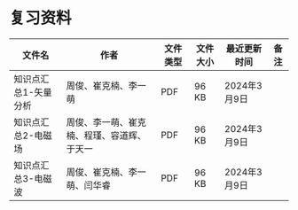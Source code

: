 # 复习资料

文件名|作者|文件类型|文件大小|最近更新时间|备注
---|---|---|---|---|---
知识点汇总1-矢量分析|周俊、崔克楠、李一萌|PDF|96 KB|2024年3月9日|
知识点汇总2-电磁场|周俊、李一萌、崔克楠、程瑾、容道辉、于天一|PDF|96 KB|2024年3月9日|
知识点汇总3-电磁波|周俊、崔克楠、李一萌、闫华睿|PDF|96 KB|2024年3月9日|
